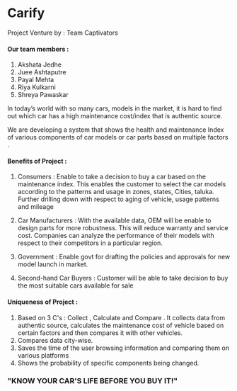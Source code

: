 # Carify

Project Venture by : Team Captivators

#### Our team members :
1. Akshata Jedhe
2. Juee Ashtaputre
3. Payal Mehta
4. Riya Kulkarni
5. Shreya Pawaskar

In today’s world with so many cars, models in the market, it is hard to find out which car has a high maintenance cost/index that is authentic source.

We are developing a system that shows the health and maintenance Index of various components of car models or car parts based on multiple factors .

#### Benefits of Project :
1) Consumers  : Enable to take a decision to buy a car based on the maintenance index. This enables the customer to select the car models according to the patterns and usage in zones, states, Cities, taluka. Further drilling down with respect to aging of vehicle, usage patterns and mileage

2) Car Manufacturers  : With the available  data, OEM will be enable to design parts for more robustness. This will reduce warranty and service cost. Companies can analyze the performance of their models with respect to their competitors in a particular region.

3) Government : Enable govt for drafting the policies and  approvals for new model launch in market.

4) Second-hand Car Buyers : Customer will be able to take decision to buy the most suitable cars available for sale


#### Uniqueness of Project :
1) Based on 3 C's : Collect , Calculate and Compare . 
It collects data from authentic source, calculates the maintenance cost of vehicle based on certain factors and then compares it with other vehicles.
2) Compares data city-wise.
3) Saves the time of the user browsing information and comparing them on various platforms
4) Shows the probability of specific components being changed.

  ### "KNOW YOUR CAR'S LIFE BEFORE YOU BUY IT!"
